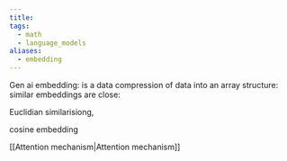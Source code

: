 ```yaml
---
title: 
tags:
  - math
  - language_models
aliases:
  - embedding
---
```


Gen ai embedding: is a data compression of data into an array structure: similar embeddings are close:

Euclidian similarisiong,

cosine embedding

[[Attention mechanism|Attention mechanism]]


